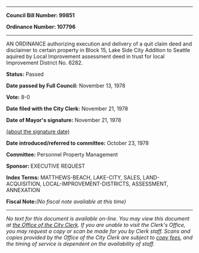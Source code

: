 

********

**Council Bill Number: 99851**
   
**Ordinance Number: 107796**
********

 AN ORDINANCE authorizing execution and delivery of a quit claim deed and disclaimer to certain property in Block 15, Lake Side City Addition to Seattle aquired by Local Improvement assessment deed in trust for local Improvement District No. 6282.

**Status:** Passed
   
**Date passed by Full Council:** November 13, 1978
   
**Vote:** 8-0
   
**Date filed with the City Clerk:** November 21, 1978
   
**Date of Mayor's signature:** November 21, 1978
   
[(about the signature date)](/~public/approvaldate.htm)
   
   
   
**Date introduced/referred to committee:** October 23, 1978
   
**Committee:** Personnel Property Management
   
**Sponsor:** EXECUTIVE REQUEST
   
   
**Index Terms:** MATTHEWS-BEACH, LAKE-CITY, SALES, LAND-ACQUISITION, LOCAL-IMPROVEMENT-DISTRICTS, ASSESSMENT, ANNEXATION

**Fiscal Note:**_(No fiscal note available at this time)_
********

_No text for this document is available on-line. You may view this document at [the Office of the City Clerk](http://www.seattle.gov/leg/clerk/contactUs.htm). If you are unable to visit the Clerk's Office, you may request a copy or scan be made for you by Clerk staff. Scans and copies provided by the Office of the City Clerk are subject to [copy fees](http://clerk.seattle.gov/~public/clerkfees.htm), and the timing of service is dependent on the availability of staff._

